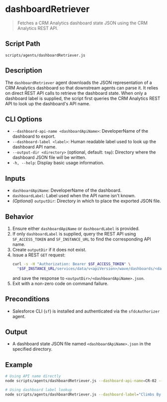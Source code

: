 # dashboardRetriever

> Fetches a CRM Analytics dashboard state JSON using the CRM Analytics REST API.

## Script Path

`scripts/agents/dashboardRetriever.js`

## Description

The `dashboardRetriever` agent downloads the JSON representation of a CRM Analytics dashboard so that downstream agents can parse it. It relies on direct REST API calls to retrieve the dashboard state. When only a dashboard label is supplied, the script first queries the CRM Analytics REST API to look up the dashboard's API name.

## CLI Options

- `--dashboard-api-name <dashboardApiName>`: DeveloperName of the dashboard to export.
- `--dashboard-label <label>`: Human readable label used to look up the dashboard API name.
- `--output-dir <directory>` (optional, default: `tmp`): Directory where the dashboard JSON file will be written.
- `-h, --help`: Display basic usage information.

## Inputs

- `dashboardApiName`: DeveloperName of the dashboard.
- `dashboardLabel`: Label used when the API name isn't known.
- _(Optional)_ `outputDir`: Directory in which to place the exported JSON file.

## Behavior

1. Ensure either `dashboardApiName` or `dashboardLabel` is provided.
2. If only `dashboardLabel` is supplied, query the REST API using `SF_ACCESS_TOKEN` and `SF_INSTANCE_URL` to find the corresponding API name.
3. Create `outputDir` if it does not exist.
4. Issue a REST `GET` request:
   ```bash
   curl -s -H "Authorization: Bearer $SF_ACCESS_TOKEN" \
     "$SF_INSTANCE_URL/services/data/v<apiVersion>/wave/dashboards/<dashboardApiName>"
   ```
   and save the response to `<outputDir>/<dashboardApiName>.json`.
5. Exit with a non-zero code on command failure.

## Preconditions

- Salesforce CLI (`sf`) is installed and authenticated via the `sfdcAuthorizer` agent.

## Output

- A dashboard state JSON file named `<dashboardApiName>.json` in the specified directory.

## Example

```bash
# Using API name directly
node scripts/agents/dashboardRetriever.js --dashboard-api-name=CR-02 --output-dir=tmp

# Using dashboard label lookup
node scripts/agents/dashboardRetriever.js --dashboard-label="Climbs By Nation" --output-dir=tmp
```
